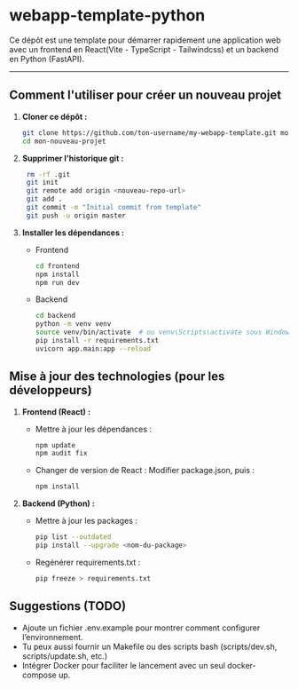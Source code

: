 # webapp-template-python

Ce dépôt est une template pour démarrer rapidement une application web avec un frontend en React(Vite - TypeScript - Tailwindcss) et un backend en Python (FastAPI).

---

## Comment l'utiliser pour créer un nouveau projet

1. **Cloner ce dépôt :**
   ```bash
   git clone https://github.com/ton-username/my-webapp-template.git mon-nouveau-projet
   cd mon-nouveau-projet
    ```

2. **Supprimer l'historique git :**
   ```bash
    rm -rf .git
    git init
    git remote add origin <nouveau-repo-url>
    git add .
    git commit -m "Initial commit from template"
    git push -u origin master
    ```

3. **Installer les dépendances :**
    - Frontend
        ```bash
        cd frontend
        npm install
        npm run dev
        ```
    - Backend
        ```bash
        cd backend
        python -m venv venv
        source venv/bin/activate  # ou venv\Scripts\activate sous Windows
        pip install -r requirements.txt
        uvicorn app.main:app --reload
        ```



## Mise à jour des technologies (pour les développeurs)

1. **Frontend (React) :**
    - Mettre à jour les dépendances :
        ```bash
        npm update
        npm audit fix
        ```

    - Changer de version de React : Modifier package.json, puis :
        ```bash
        npm install
        ```
2. **Backend (Python) :**
    - Mettre à jour les packages :
        ```bash
        pip list --outdated
        pip install --upgrade <nom-du-package>
        ```

    - Regénérer requirements.txt :
        ```bash
        pip freeze > requirements.txt
        ```

## Suggestions (TODO)
- Ajoute un fichier .env.example pour montrer comment configurer l’environnement.
- Tu peux aussi fournir un Makefile ou des scripts bash (scripts/dev.sh, scripts/update.sh, etc.)
- Intégrer Docker pour faciliter le lancement avec un seul docker-compose up.
